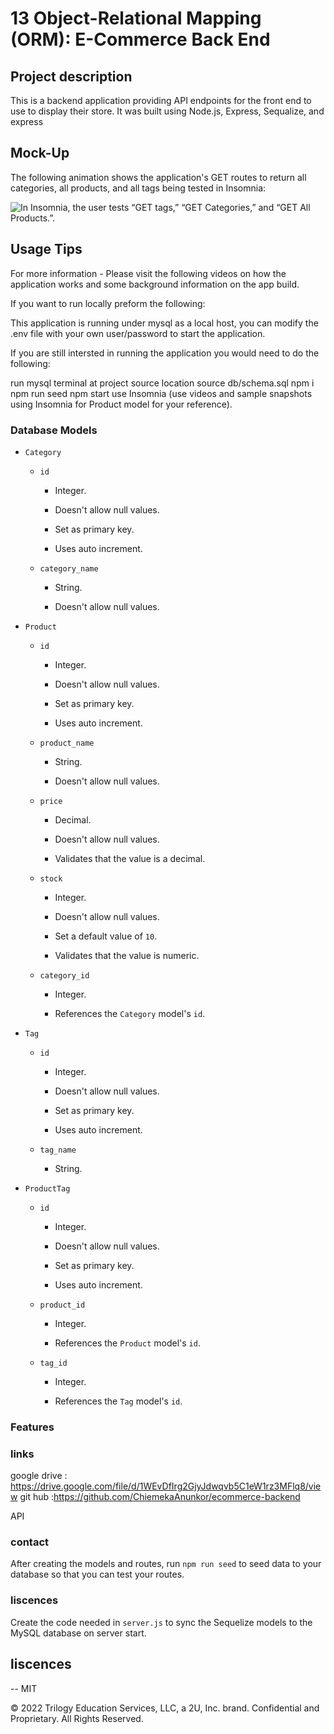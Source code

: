 # 13 Object-Relational Mapping (ORM): E-Commerce Back End

## Project description

This is a backend application providing API endpoints for the front end to use to display their store. It was built using Node.js, Express, Sequalize, and express

## Mock-Up

The following animation shows the application's GET routes to return all categories, all products, and all tags being tested in Insomnia:

![In Insomnia, the user tests “GET tags,” “GET Categories,” and “GET All Products.”.](https://drive.google.com/file/d/1WEvDfIrg2GjyJdwqvb5C1eW1rz3MFlq8/view)



## Usage Tips

For more information - Please visit the following videos on how the application works and some background information on the app build.

If you want to run locally preform the following:

This application is running under mysql as a local host, you can modify the .env file with your own user/password to start the application.

If you are still intersted in running the application you would need to do the following:

run mysql terminal at project source location source db/schema.sql
npm i
npm run seed
npm start
use Insomnia (use videos and sample snapshots using Insomnia for Product model for your reference).

### Database Models

- `Category`

  - `id`

    - Integer.

    - Doesn't allow null values.

    - Set as primary key.

    - Uses auto increment.

  - `category_name`

    - String.

    - Doesn't allow null values.

- `Product`

  - `id`

    - Integer.

    - Doesn't allow null values.

    - Set as primary key.

    - Uses auto increment.

  - `product_name`

    - String.

    - Doesn't allow null values.

  - `price`

    - Decimal.

    - Doesn't allow null values.

    - Validates that the value is a decimal.

  - `stock`

    - Integer.

    - Doesn't allow null values.

    - Set a default value of `10`.

    - Validates that the value is numeric.

  - `category_id`

    - Integer.

    - References the `Category` model's `id`.

- `Tag`

  - `id`

    - Integer.

    - Doesn't allow null values.

    - Set as primary key.

    - Uses auto increment.

  - `tag_name`

    - String.

- `ProductTag`

  - `id`

    - Integer.

    - Doesn't allow null values.

    - Set as primary key.

    - Uses auto increment.

  - `product_id`

    - Integer.

    - References the `Product` model's `id`.

  - `tag_id`

    - Integer.

    - References the `Tag` model's `id`.

### Features

### links

google drive : https://drive.google.com/file/d/1WEvDfIrg2GjyJdwqvb5C1eW1rz3MFlq8/view
git hub :https://github.com/ChiemekaAnunkor/ecommerce-backend
 

API 
### contact

After creating the models and routes, run `npm run seed` to seed data to your database so that you can test your routes.

### liscences

Create the code needed in `server.js` to sync the Sequelize models to the MySQL database on server start.

## liscences

--
MIT

© 2022 Trilogy Education Services, LLC, a 2U, Inc. brand. Confidential and Proprietary. All Rights Reserved.
